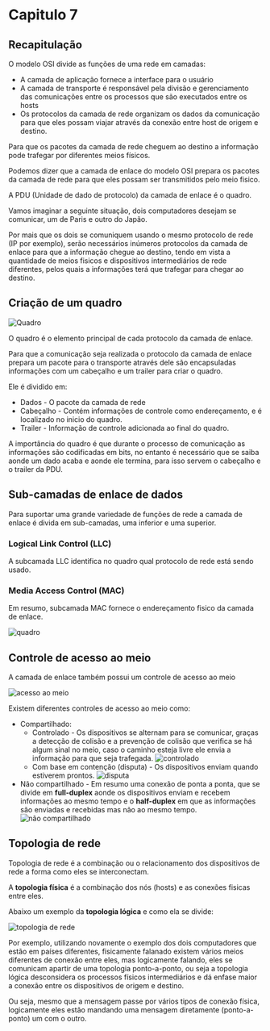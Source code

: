 # Capitulo 7

## Recapitulação

O modelo OSI divide as funções de uma rede em camadas:

* A camada de aplicação fornece a interface para o usuário
* A camada de transporte é responsável pela divisão e gerenciamento das comunicações entre os processos que são executados entre os hosts
* Os protocolos da camada de rede organizam os dados da comunicação para que eles possam viajar através da conexão entre host de origem e destino.

Para que os pacotes da camada de rede cheguem ao destino a informação pode trafegar por diferentes meios físicos.

Podemos dizer que a camada de enlace do modelo OSI prepara os pacotes da camada de rede para que eles possam ser transmitidos pelo meio fisico.

A PDU (Unidade de dado de protocolo) da camada de enlace é o quadro.

Vamos imaginar a seguinte situação, dois computadores desejam se comunicar, um de Paris e outro do Japão.

Por mais que os dois se comuniquem usando o mesmo protocolo de rede (IP por exemplo), serão necessários inúmeros protocolos da camada de enlace para que a informação chegue ao destino, tendo em vista a quantidade de meios fisicos e dispositivos intermediários de rede diferentes, pelos quais a informações terá que trafegar para chegar ao destino.

## Criação de um quadro

![Quadro](./img_readme/quadro.png)

O quadro é o elemento principal de cada protocolo da camada de enlace.

Para que a comunicação seja realizada o protocolo da camada de enlace prepara um pacote para o transporte através dele são encapsuladas informações com um cabeçalho e um trailer para criar o quadro.

Ele é dividido em:

* Dados - O pacote da camada de rede
* Cabeçalho - Contém informações de controle como endereçamento, e é localizado no inicio do quadro.
* Trailer - Informação de controle adicionada ao final do quadro.

A importância do quadro é que durante o processo de comunicação as informações são codificadas em bits, no entanto é necessário que se saiba aonde um dado acaba e aonde ele termina, para isso servem o cabeçalho e o trailer da PDU.

## Sub-camadas de enlace de dados

Para suportar uma grande variedade de funções de rede a camada de enlace é divida em sub-camadas, uma inferior e uma superior.

### Logical Link Control (LLC)

A subcamada LLC identifica no quadro qual protocolo de rede está sendo usado.

### Media Access Control (MAC)

Em resumo, subcamada MAC fornece o endereçamento fisico da camada de enlace.

![quadro](img_readme/quadro2.png)

## Controle de acesso ao meio

A camada de enlace também possui um controle de acesso ao meio

![acesso ao meio](img_readme/acesso-ao-meio.png)

Existem diferentes controles de acesso ao meio como:

* Compartilhado:
  * Controlado - Os dispositivos se alternam para se comunicar, graças a detecção de colisão e a prevenção de colisão que verifica se há algum sinal no meio, caso o caminho esteja livre ele envia a informação para que seja trafegada.
  ![controlado](img_readme/controlado.png)
  * Com base em contenção (disputa) - Os dispositivos enviam quando estiverem prontos.
  ![disputa](img_readme/disputa.png)
* Não compartilhado - Em resumo uma conexão de ponta a ponta, que se divide em **full-duplex** aonde os dispositivos enviam e recebem informações ao mesmo tempo e o **half-duplex** em que as informações são enviadas e recebidas mas não ao mesmo tempo.
  ![não compartilhado](img_readme/ncompartilhado.png)

## Topologia de rede

Topologia de rede é a combinação ou o relacionamento dos dispositivos de rede a forma como eles se interconectam.

A **topologia física** é a combinação dos nós (hosts) e as conexões fisicas entre eles.

Abaixo um exemplo da **topologia lógica** e como ela se divide:

![topologia de rede](img_readme/topologia.png)

Por exemplo, utilizando novamente o exemplo dos dois computadores que estão em países diferentes, fisicamente falanado existem vários meios diferentes de conexão entre eles, mas logicamente falando, eles se comunicam apartir de uma topologia ponto-a-ponto, ou seja a topologia lógica desconsidera os processos físicos intermediários e dá enfase maior a conexão entre os dispositivos de origem e destino.

Ou seja, mesmo que a mensagem passe por vários tipos de conexão física, logicamente eles estão mandando uma mensagem diretamente (ponto-a-ponto) um com o outro.
